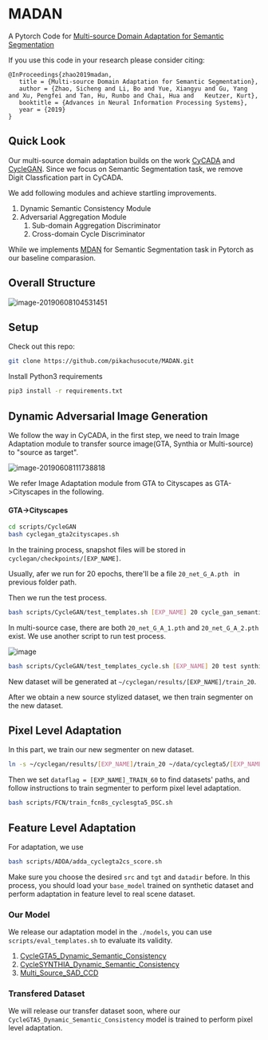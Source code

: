 # MADAN

A Pytorch Code for [Multi-source Domain Adaptation for Semantic Segmentation](https://arxiv.org/abs/1910.12181)

If you use this code in your research please consider citing:

```
@InProceedings{zhao2019madan,
   title = {Multi-source Domain Adaptation for Semantic Segmentation},
   author = {Zhao, Sicheng and Li, Bo and Yue, Xiangyu and Gu, Yang and Xu, Pengfei and Tan, Hu, Runbo and Chai, Hua and   Keutzer, Kurt},
   booktitle = {Advances in Neural Information Processing Systems},
   year = {2019}
}
```

## Quick Look

Our multi-source domain adaptation builds on the work [CyCADA](https://github.com/jhoffman/cycada_release) and [CycleGAN](https://github.com/junyanz/pytorch-CycleGAN-and-pix2pix). Since we focus on Semantic Segmentation task, we remove Digit Classfication part in CyCADA.

We add following modules and achieve startling improvements.

1. Dynamic Semantic Consistency Module
2. Adversarial Aggregation Module
   1. Sub-domain Aggregation Discriminator
   2. Cross-domain Cycle Discriminator

While we implements [MDAN](https://openreview.net/pdf?id=ryDNZZZAW) for Semantic Segmentation task in Pytorch as our baseline comparasion.

## Overall Structure

![image-20190608104531451](http://ww4.sinaimg.cn/large/006tNc79ly1g3tjype7qlj31vo0u0hb1.jpg)

## Setup

Check out this repo:

```bash
git clone https://github.com/pikachusocute/MADAN.git
```

Install Python3 requirements

```bash
pip3 install -r requirements.txt
```

## Dynamic Adversarial Image Generation

We follow the way in CyCADA, in the first step, we need to train Image Adaptation module to transfer source image(GTA, Synthia or Multi-source) to "source as target".

![image-20190608111738818](http://ww4.sinaimg.cn/large/006tNc79ly1g3tkvxw9rrj31r40e8kjl.jpg)

We refer Image Adaptation module from GTA to Cityscapes as GTA->Cityscapes in the following.

#### GTA->Cityscapes

```bash
cd scripts/CycleGAN
bash cyclegan_gta2cityscapes.sh
```

In the training process, snapshot files will be stored in `cyclegan/checkpoints/[EXP_NAME]`.

Usually, afer we run for 20 epochs, there'll be a file `20_net_G_A.pth ` in previous folder path. 

Then we run the test process.

```bash
bash scripts/CycleGAN/test_templates.sh [EXP_NAME] 20 cycle_gan_semantic_fcn gta5_cityscapes
```

In multi-source case, there are both `20_net_G_A_1.pth` and `20_net_G_A_2.pth` exist. We use another script to run test process.

![image](https://tva1.sinaimg.cn/large/006y8mN6ly1g9cqt9m2kmj31j80skgsh.jpg)

```bash
bash scripts/CycleGAN/test_templates_cycle.sh [EXP_NAME] 20 test synthia_cityscapes gta5_cityscapes
```

New dataset will be generated at `~/cyclegan/results/[EXP_NAME]/train_20`.

After we obtain a new source stylized dataset, we then train segmenter on the new dataset.

## Pixel Level Adaptation

In this part, we train our new segmenter on new dataset.

```bash
ln -s ~/cyclegan/results/[EXP_NAME]/train_20 ~/data/cyclegta5/[EXP_NAME]_TRAIN_60
```

Then we set `dataflag = [EXP_NAME]_TRAIN_60` to find datasets' paths, and follow instructions to train segmenter to perform pixel level adaptation.

```bash
bash scripts/FCN/train_fcn8s_cyclesgta5_DSC.sh
```

## Feature Level Adaptation

For adaptation, we use

```bash
bash scripts/ADDA/adda_cyclegta2cs_score.sh
```

Make sure you choose the desired `src` and `tgt` and `datadir` before. In this process, you should load your `base_model` trained on synthetic dataset and perform adaptation in feature level to real scene dataset.

### Our Model

We release our adaptation model in the `./models`, you can use `scripts/eval_templates.sh` to evaluate its validity.

1. [CycleGTA5_Dynamic_Semantic_Consistency](https://www.dropbox.com/s/3iukj8kgul4ainz/CycleGTA5_DSC_iter_2000.pth?dl=0)
2. [CycleSYNTHIA_Dynamic_Semantic_Consistency](https://www.dropbox.com/s/fpghkv9cdrw05k2/CycleSYNTHIA_DSC_iter_10000.pth?dl=0)
3. [Multi_Source_SAD_CCD](https://www.dropbox.com/s/1d6niyq53narsyh/Multi_Source_SAD_CCD_iter6000.pth?dl=0)

### Transfered Dataset

We will release our transfer dataset soon, where our `CycleGTA5_Dynamic_Semantic_Consistency` model is trained to perform pixel level adaptation.
